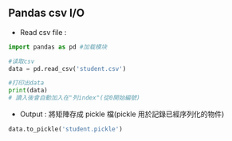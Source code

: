 ## Pandas csv I/O

* Read csv file :
```python
import pandas as pd #加载模块

#读取csv
data = pd.read_csv('student.csv')

#打印出data
print(data) 
# 讀入後會自動加入在"列index"(從0開始編號)

```

* Output : 將矩陣存成 pickle 檔(pickle 用於記錄已經序列化的物件)
```python
data.to_pickle('student.pickle')
```